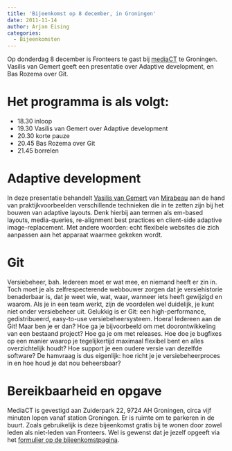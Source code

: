 ```yaml
---
title: 'Bijeenkomst op 8 december, in Groningen'
date: 2011-11-14
author: Arjan Eising
categories:
  - Bijeenkomsten
---
```


Op donderdag 8 december is Fronteers te gast bij [mediaCT](http://mediact.nl) te Groningen. Vasilis van Gemert geeft een presentatie over Adaptive development, en Bas Rozema over Git.

# Het programma is als volgt:

- 18.30 inloop
- 19.30 Vasilis van Gemert over Adaptive development
- 20.30 korte pauze
- 20.45 Bas Rozema over Git
- 21.45 borrelen

# Adaptive development

In deze presentatie behandelt [Vasilis van Gemert](http://vasilis.nl/) van [Mirabeau](http://mirabeau.nl/) aan de hand van praktijkvoorbeelden verschillende technieken die in te zetten zijn bij het bouwen van adaptive layouts. Denk hierbij aan termen als em-based layouts, media-queries, re-alignment best practices en client-side adaptive image-replacement. Met andere woorden: echt flexibele websites die zich aanpassen aan het apparaat waarmee gekeken wordt.

# Git

Versiebeheer, bah. Iedereen moet er wat mee, en niemand heeft er zin in. Toch moet je als zelfrespecterende webbouwer zorgen dat je versiehistorie benaderbaar is, dat je weet wie, wat, waar, wanneer iets heeft gewijzigd en waarom. Als je in een team werkt, zijn de voordelen wel duidelijk, je kunt niet onder versiebeheer uit. Gelukkig is er Git: een high-performance, gedistribueerd, easy-to-use versiebeheersysteem. Hoera! Iedereen aan de Git! Maar ben je er dan? Hoe ga je bijvoorbeeld om met doorontwikkeling van een bestaand project? Hoe ga je om met releases. Hoe doe je bugfixes op een manier waarop je tegelijkertijd maximaal flexibel bent en alles overzichtelijk houdt? Hoe support je een oudere versie van dezelfde software? De hamvraag is dus eigenlijk: hoe richt je je versiebeheerproces in en hoe houd je dat nou beheersbaar?

# Bereikbaarheid en opgave

MediaCT is gevestigd aan Zuiderpark 22, 9724 AH Groningen, circa vijf minuten lopen vanaf station Groningen. Er is ruimte om te parkeren in de buurt. Zoals gebruikelijk is deze bijeenkomst gratis bij te wonen door zowel leden als niet-leden van Fronteers. Wel is gewenst dat je jezelf opgeeft via het [formulier op de bijeenkomstpagina](/bijeenkomsten/2011/mediact#formulier-1).
